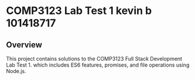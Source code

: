 # COMP3123 Lab Test 1 kevin b 101418717

## Overview
This project contains solutions to the COMP3123 Full Stack Development Lab Test 1. which  includes ES6 features, promises, and file operations using Node.js.